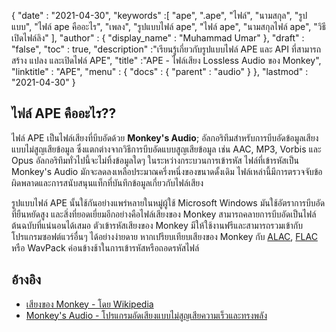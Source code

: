 {
  "date" : "2021-04-30",
  "keywords" :[ "ape", ".ape", "ไฟล์", "นามสกุล", "รูปแบบ", "ไฟล์ ape คืออะไร", "เพลง", "รูปแบบไฟล์ ape", "ไฟล์ ape", "นามสกุลไฟล์ ape", "วิธีเปิดไฟล์ลิง" ],
  "author" : {
    "display_name" : "Muhammad Umar"
},
  "draft" : "false",
  "toc" : true,
  "description" :"เรียนรู้เกี่ยวกับรูปแบบไฟล์ APE และ API ที่สามารถสร้าง แปลง และเปิดไฟล์ APE",
  "title" :"APE - ไฟล์เสียง Lossless Audio ของ Monkey",
  "linktitle" : "APE",
  "menu" : {
    "docs" : {
      "parent" : "audio"
}
},
  "lastmod" : "2021-04-30"
}

## ไฟล์ APE คืออะไร??

ไฟล์ APE เป็นไฟล์เสียงที่บีบอัดด้วย **Monkey's Audio**; อัลกอริทึมสำหรับการบีบอัดข้อมูลเสียงแบบไม่สูญเสียข้อมูล ซึ่งแตกต่างจากวิธีการบีบอัดแบบสูญเสียข้อมูล เช่น AAC, MP3, Vorbis และ Opus อัลกอริทึมทั่วไปนี้จะไม่ทิ้งข้อมูลใดๆ ในระหว่างกระบวนการเข้ารหัส ไฟล์ที่เข้ารหัสเป็น Monkey's Audio มักจะลดลงเหลือประมาณครึ่งหนึ่งของขนาดดั้งเดิม ไฟล์เหล่านี้มีการตรวจจับข้อผิดพลาดและการสนับสนุนแท็กที่บันทึกข้อมูลเกี่ยวกับไฟล์เสียง

รูปแบบไฟล์ APE นั้นใช้กันอย่างแพร่หลายในหมู่ผู้ใช้ Microsoft Windows มันใช้อัตราการบีบอัดที่ยืนหยัดสูง และสิ่งที่ยอดเยี่ยมอีกอย่างคือไฟล์เสียงของ Monkey สามารถคลายการบีบอัดเป็นไฟล์ต้นฉบับที่แน่นอนได้เสมอ ตัวเข้ารหัสเสียงของ Monkey มีให้ใช้งานฟรีและสามารถรวมเข้ากับโปรแกรมซอฟต์แวร์อื่นๆ ได้อย่างง่ายดาย หากเปรียบเทียบเสียงของ Monkey กับ [ALAC](/audio/alac/), [FLAC](/audio/flac/) หรือ WavPack ค่อนข้างช้าในการเข้ารหัสหรือถอดรหัสไฟล์

## อ้างอิง

* [เสียงของ Monkey - โดย Wikipedia](https://en.wikipedia.org/wiki/Monkey%27s_Audio)
* [Monkey's Audio - โปรแกรมอัดเสียงแบบไม่สูญเสียความเร็วและทรงพลัง](https://monkeysaudio.com/index.html)

